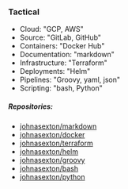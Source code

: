 ### Tactical
* Cloud: "GCP, AWS"
* Source: "GitLab, GitHub"
* Containers: "Docker Hub"
* Documentation: "markdown"
* Infrastructure: "Terraform"
* Deployments: "Helm"
* Pipelines: "Groovy, yaml, json"
* Scripting: "bash, Python"

##### Repositories:
* [johnasexton/markdown](https://github.com/johnasexton/markdown)
* [johnasexton/docker](https://github.com/johnasexton/docker)
* [johnasexton/terraform](https://github.com/johnasexton/terraform)
* [johnasexton/helm](https://github.com/johnasexton/helm)
* [johnasexton/groovy](https://github.com/johnasexton/groovy)
* [johnasexton/bash](https://github.com/johnasexton/bash)
* [johnasexton/python](https://github.com/johnasexton/python)
